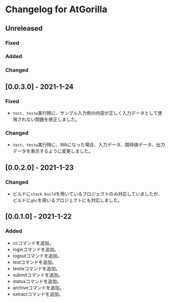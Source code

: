 # Changelog for AtGorilla

## Unreleased
### Fixed
### Added
### Changed

## [0.0.3.0] - 2021-1-24
### Fixed
- `test`、`testw`実行時に、サンプル入力例の内容が正しく入力データとして使用されない問題を修正しました。
### Changed
- `test`、`testw`実行時に、WAになった場合、入力データ、期待値データ、出力データを表示するように変更しました。

## [0.0.2.0] - 2021-1-23
### Changed
- ビルドに`stack build`を用いているプロジェクトのみ対応していましたが、
  ビルドに`ghc`を用いるプロジェクトにも対応しました。

## [0.0.1.0] - 2021-1-22
### Added
- ccコマンドを追加。
- loginコマンドを追加。
- logoutコマンドを追加。
- testコマンドを追加。
- testwコマンドを追加。
- submitコマンドを追加。
- statusコマンドを追加。
- archiveコマンドを追加。
- extractコマンドを追加。